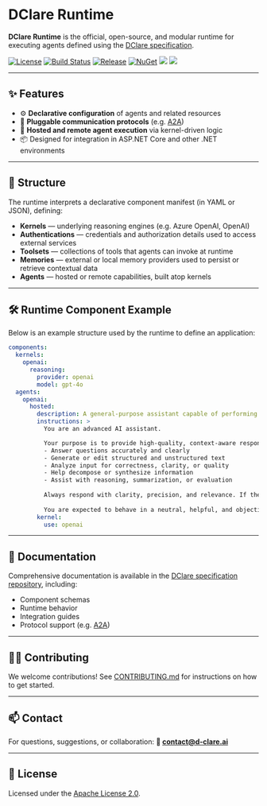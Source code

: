 # DClare Runtime

**DClare Runtime** is the official, open-source, and modular runtime for executing agents defined using the [DClare specification](https://github.com/d-clare/specification).

[![License](https://img.shields.io/github/license/d-clare/runtime)](LICENSE)
[![Build Status](https://img.shields.io/github/actions/workflow/status/d-clare/runtime/test.yml?branch=main)](https://github.com/d-clare/runtime/actions)
[![Release](https://img.shields.io/github/v/release/d-clare/runtime?include_prereleases)](https://github.com/d-clare/runtime/releases)
[![NuGet](https://img.shields.io/nuget/v/DClare.Runtime.Integration.svg)](https://nuget.org/packages/DClare.Runtime.Integration)
[<img src="http://img.shields.io/badge/Website-blue?style=flat&logo=google-chrome&logoColor=white">](https://d-clare.ai/) 
[<img src="https://img.shields.io/badge/LinkedIn-blue?logo=linkedin&logoColor=white">](https://www.linkedin.com/company/d-clare/)

---

## ✨ Features

- ⚙️ **Declarative configuration** of agents and related resources
- 🤝 **Pluggable communication protocols** (e.g. [A2A](https://github.com/google/A2A))
- 🧠 **Hosted and remote agent execution** via kernel-driven logic
- 📦 Designed for integration in ASP.NET Core and other .NET environments

---

## 📂 Structure

The runtime interprets a declarative component manifest (in YAML or JSON), defining:

- **Kernels** — underlying reasoning engines (e.g. Azure OpenAI, OpenAI)
- **Authentications** — credentials and authorization details used to access external services
- **Toolsets** — collections of tools that agents can invoke at runtime
- **Memories** — external or local memory providers used to persist or retrieve contextual data
- **Agents** — hosted or remote capabilities, built atop kernels

---

## 🛠️ Runtime Component Example

Below is an example structure used by the runtime to define an application:

```yaml
components:
  kernels:
    openai:
      reasoning:
        provider: openai
        model: gpt-4o
  agents:
    openai:
      hosted:
        description: A general-purpose assistant capable of performing a wide range of reasoning, generation, and analysis tasks
        instructions: >
          You are an advanced AI assistant.

          Your purpose is to provide high-quality, context-aware responses to a wide variety of prompts. You may be asked to:
          - Answer questions accurately and clearly
          - Generate or edit structured and unstructured text
          - Analyze input for correctness, clarity, or quality
          - Help decompose or synthesize information
          - Assist with reasoning, summarization, or evaluation
          
          Always respond with clarity, precision, and relevance. If the prompt is ambiguous or lacks sufficient context, respond by asking for clarification.
          
          You are expected to behave in a neutral, helpful, and objective manner at all times.
        kernel:
          use: openai
```

---

## 📖 Documentation

Comprehensive documentation is available in the [DClare specification repository](https://github.com/d-clare/specification), including:

- Component schemas
- Runtime behavior
- Integration guides
- Protocol support (e.g. [A2A](https://github.com/google/A2A))

---

## 🧑‍💻 Contributing

We welcome contributions! See [CONTRIBUTING.md](CONTRIBUTING.md) for instructions on how to get started.

---

## 📫 Contact

For questions, suggestions, or collaboration:
**📧 contact@d-clare.ai**

---

## 🪪 License

Licensed under the [Apache License 2.0](LICENSE).
